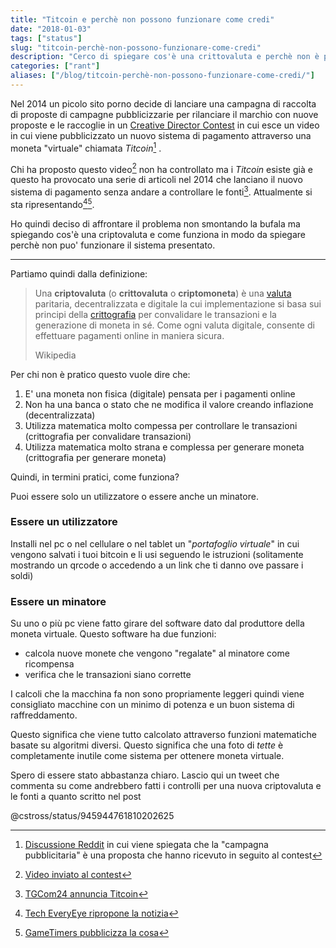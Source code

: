 ```yaml
---
title: "Titcoin e perchè non possono funzionare come credi"
date: "2018-01-03"
tags: ["status"]
slug: "titcoin-perchè-non-possono-funzionare-come-credi"
description: "Cerco di spiegare cos'è una crittovaluta e perchè non è possibile che tu possa pagare mostrando le tette"
categories: ["rant"]
aliases: ["/blog/titcoin-perchè-non-possono-funzionare-come-credi/"]
---
```


Nel 2014 un picolo sito porno decide di lanciare una campagna di raccolta di proposte di campagne pubblicizzarie per rilanciare il marchio con nuove proposte e le raccoglie in un [Creative Director Contest](http://pornhubcampaign.tumblr.com) in cui esce un video in cui viene pubblicizzato un nuovo sistema di pagamento attraverso una moneta "virtuale" chiamata *Titcoin*[^1] .

Chi ha proposto questo video[^2] non ha controllato ma i *Titcoin* esiste già e questo ha provocato una serie di articoli nel 2014 che lanciano il nuovo sistema di pagamento senza andare a controllare le fonti[^3]. Attualmente si sta ripresentando[^4][^5].

Ho quindi deciso di affrontare il problema non smontando la bufala ma spiegando cos'è una criptovaluta e come funziona in modo da spiegare perchè non puo' funzionare il sistema presentato.

---

Partiamo quindi dalla definizione:

> Una **criptovaluta** (o **crittovaluta** o **criptomoneta**) è una [valuta](https://it.wikipedia.org/wiki/Valuta) paritaria, decentralizzata e digitale la cui implementazione si basa sui principi della [crittografia](https://it.wikipedia.org/wiki/Crittografia) per convalidare le transazioni e la generazione di moneta in sé. Come ogni valuta digitale, consente di effettuare pagamenti online in maniera sicura.
>
> Wikipedia

Per chi non è pratico questo vuole dire che:

1. E' una moneta non fisica (digitale) pensata per i pagamenti online
2. Non ha una banca o stato che ne modifica il valore creando inflazione (decentralizzata) 
3. Utilizza matematica molto compessa per controllare le transazioni (crittografia per convalidare transazioni)
4. Utilizza matematica molto strana e complessa per generare moneta (crittografia per generare moneta)

Quindi, in termini pratici, come funziona?

Puoi essere solo un utilizzatore o essere anche un minatore.

### Essere un utilizzatore

Installi nel pc o nel cellulare o nel tablet un "*portafoglio virtuale*" in cui vengono salvati i tuoi bitcoin e li usi seguendo le istruzioni (solitamente mostrando un qrcode o accedendo a un link che ti danno ove passare i soldi)

### Essere un minatore

Su uno o più pc viene fatto girare del software dato dal produttore della moneta virtuale. Questo software ha due funzioni: 

- calcola nuove monete che vengono "regalate" al minatore come ricompensa
- verifica che le transazioni siano corrette

I calcoli che la macchina fa non sono propriamente leggeri quindi viene consigliato macchine con un minimo di potenza e un buon sistema di raffreddamento.

Questo significa che viene tutto calcolato attraverso funzioni matematiche basate su algoritmi diversi. Questo significa che una foto di *tette* è completamente inutile come sistema per ottenere moneta virtuale.

Spero di essere stato abbastanza chiaro. Lascio qui un tweet che commenta su come andrebbero fatti i controlli per una nuova criptovaluta e le fonti a quanto scritto nel post

@cstross/status/945944761810202625

[^1]: [Discussione Reddit](https://www.reddit.com/r/videos/comments/263prz/titcoins_by_pornhub/) in cui viene spiegata che la "campagna pubblicitaria" è una proposta che hanno ricevuto in seguito al contest
[^2]: [Video inviato al contest](https://vimeo.com/9208710)
[^3]: [TGCom24 annuncia Titcoin](http://www.tgcom24.mediaset.it/tgtech/2014/notizia/arriva-titcoin-il-seno-diventa-moneta_2046761.shtml)
[^4]: [Tech EveryEye ripropone la notizia](https://tech.everyeye.it/notizie/pornhub-trasforma-seno-in-criptovaluta-ecco-titcoin-315677.html)
[^5]: [GameTimers pubblicizza la cosa](http://gametimers.it/2017/12/20/pornhub-annuncia-titcoin-pagare-un-selfie-del-seno/)
